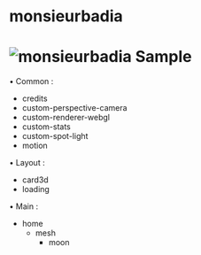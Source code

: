 # monsieurbadia

# ![monsieurbadia Sample](https://github.com/monsieurbadia/monsieurbadia.github.io/blob/master/assets/github/monsieurbadia-sample.gif?)

• Common :

  - credits
  - custom-perspective-camera
  - custom-renderer-webgl
  - custom-stats
  - custom-spot-light
  - motion

• Layout :

  - card3d
  - loading

• Main :

  - home
    - mesh
      - moon

